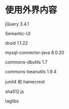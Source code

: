 # 使用外界内容

jQuery 3.4.1

Semantic-UI

druid 1.1.22

mysql-connector-java 8.0.20

commons-dbutils 1.7

commons-beanutils 1.9.4

junit4 和 hamecrest

sha512.js

taglibs